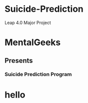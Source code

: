 # Suicide-Prediction
Leap 4.0 Major Project

<h1>MentalGeeks</h1> <h2>Presents</h2>
<h3>Suicide Prediction Program</h3>
<h1>hello </h1>
